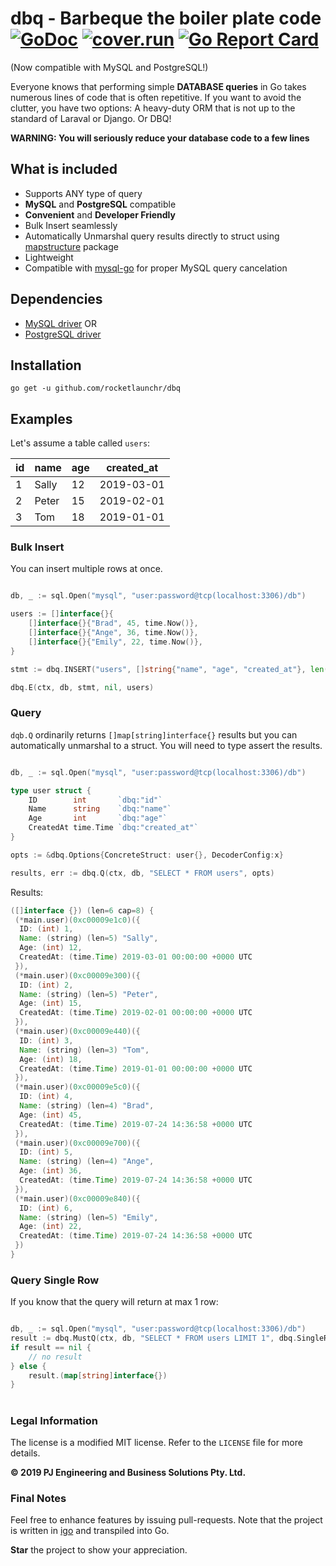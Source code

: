 dbq - Barbeque the boiler plate code [![GoDoc](http://godoc.org/github.com/rocketlaunchr/dbq?status.svg)](http://godoc.org/github.com/rocketlaunchr/dbq) [![cover.run](https://cover.run/go/github.com/rocketlaunchr/dbq.svg?style=flat&tag=golang-1.12)](https://cover.run/go?tag=golang-1.12&repo=github.com%2Frocketlaunchr%2Fdbq) [![Go Report Card](https://goreportcard.com/badge/github.com/rocketlaunchr/dbq)](https://goreportcard.com/report/github.com/rocketlaunchr/dbq)
===============

(Now compatible with MySQL and PostgreSQL!)

Everyone knows that performing simple **DATABASE queries** in Go takes numerous lines of code that is often repetitive. If you want to avoid the clutter, you have two options: A heavy-duty ORM that is not up to the standard of Laraval or Django. Or DBQ!


**WARNING: You will seriously reduce your database code to a few lines**


## What is included

* Supports ANY type of query
* **MySQL** and **PostgreSQL** compatible
* **Convenient** and **Developer Friendly**
* Bulk Insert seamlessly
* Automatically Unmarshal query results directly to struct using [mapstructure](https://github.com/mitchellh/mapstructure) package
* Lightweight
* Compatible with [mysql-go](https://github.com/rocketlaunchr/mysql-go) for proper MySQL query cancelation

## Dependencies

* [MySQL driver](https://github.com/go-sql-driver/mysql) OR
* [PostgreSQL driver](https://github.com/lib/pq)


## Installation

```
go get -u github.com/rocketlaunchr/dbq
```


## Examples

Let's assume a table called `users`:

| id | name  | age | created_at |
|----|-------|-----|------------|
| 1  | Sally | 12  | 2019-03-01 |
| 2  | Peter | 15  | 2019-02-01 |
| 3  | Tom   | 18  | 2019-01-01 |


### Bulk Insert

You can insert multiple rows at once.


```go

db, _ := sql.Open("mysql", "user:password@tcp(localhost:3306)/db")

users := []interface{}{
	[]interface{}{"Brad", 45, time.Now()},
	[]interface{}{"Ange", 36, time.Now()},
	[]interface{}{"Emily", 22, time.Now()},
}

stmt := dbq.INSERT("users", []string{"name", "age", "created_at"}, len(users))

dbq.E(ctx, db, stmt, nil, users)

```

### Query

`dqb.Q` ordinarily returns `[]map[string]interface{}` results but you can automatically
unmarshal to a struct. You will need to type assert the results.

```go

db, _ := sql.Open("mysql", "user:password@tcp(localhost:3306)/db")

type user struct {
	ID        int       `dbq:"id"`
	Name      string    `dbq:"name"`
	Age       int       `dbq:"age"`
	CreatedAt time.Time `dbq:"created_at"`
}

opts := &dbq.Options{ConcreteStruct: user{}, DecoderConfig:x}

results, err := dbq.Q(ctx, db, "SELECT * FROM users", opts)

```

Results:

```groovy
([]interface {}) (len=6 cap=8) {
 (*main.user)(0xc00009e1c0)({
  ID: (int) 1,
  Name: (string) (len=5) "Sally",
  Age: (int) 12,
  CreatedAt: (time.Time) 2019-03-01 00:00:00 +0000 UTC
 }),
 (*main.user)(0xc00009e300)({
  ID: (int) 2,
  Name: (string) (len=5) "Peter",
  Age: (int) 15,
  CreatedAt: (time.Time) 2019-02-01 00:00:00 +0000 UTC
 }),
 (*main.user)(0xc00009e440)({
  ID: (int) 3,
  Name: (string) (len=3) "Tom",
  Age: (int) 18,
  CreatedAt: (time.Time) 2019-01-01 00:00:00 +0000 UTC
 }),
 (*main.user)(0xc00009e5c0)({
  ID: (int) 4,
  Name: (string) (len=4) "Brad",
  Age: (int) 45,
  CreatedAt: (time.Time) 2019-07-24 14:36:58 +0000 UTC
 }),
 (*main.user)(0xc00009e700)({
  ID: (int) 5,
  Name: (string) (len=4) "Ange",
  Age: (int) 36,
  CreatedAt: (time.Time) 2019-07-24 14:36:58 +0000 UTC
 }),
 (*main.user)(0xc00009e840)({
  ID: (int) 6,
  Name: (string) (len=5) "Emily",
  Age: (int) 22,
  CreatedAt: (time.Time) 2019-07-24 14:36:58 +0000 UTC
 })
}
```

### Query Single Row

If you know that the query will return at max 1 row:

```go

db, _ := sql.Open("mysql", "user:password@tcp(localhost:3306)/db")
result := dbq.MustQ(ctx, db, "SELECT * FROM users LIMIT 1", dbq.SingleResult)
if result == nil {
	// no result
} else {
	result.(map[string]interface{})
}

```





#

### Legal Information

The license is a modified MIT license. Refer to the `LICENSE` file for more details.

**© 2019 PJ Engineering and Business Solutions Pty. Ltd.**

### Final Notes

Feel free to enhance features by issuing pull-requests. Note that the project is written in [igo](https://github.com/rocketlaunchr/igo) and transpiled into Go.

**Star** the project to show your appreciation.
